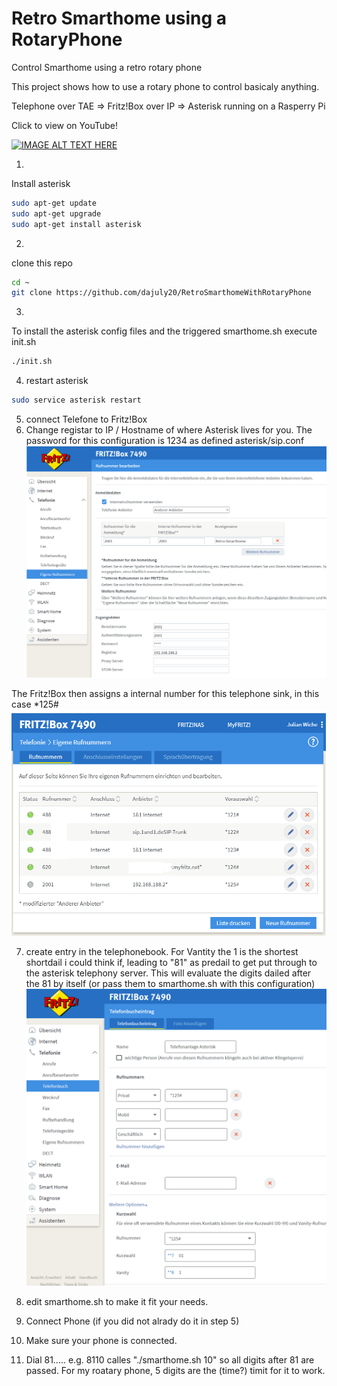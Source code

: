 # Retro Smarthome using a RotaryPhone
Control Smarthome using a retro rotary phone

This project shows how to use a rotary phone to control basicaly anything.

Telephone over TAE => Fritz!Box over IP => Asterisk running on a Rasperry Pi

Click to view on YouTube!

[![IMAGE ALT TEXT HERE](https://img.youtube.com/vi/aAor0zQKUaw/0.jpg)](https://www.youtube.com/watch?v=aAor0zQKUawaAor0zQKUaw)

1) 
Install asterisk 
```bash
sudo apt-get update
sudo apt-get upgrade
sudo apt-get install asterisk
```

2)
clone this repo
```bash
cd ~
git clone https://github.com/dajuly20/RetroSmarthomeWithRotaryPhone
``` 

3) 
To install the asterisk config files and the triggered smarthome.sh execute init.sh
```bash
./init.sh 
```

4) restart asterisk
```bash
sudo service asterisk restart
```

5) connect Telefone to Fritz!Box
6) Change registar to IP / Hostname of where Asterisk lives for you. The password for this configuration is 1234 as defined asterisk/sip.conf 
[![IMAGE ALT TEXT HERE](asterisk.png)](http://fritz.box/)
 
The Fritz!Box then assigns a internal number for this telephone sink, in this case *125# 
[![IMAGE ALT TEXT HERE](rufnummern.png )](http://fritz.box/)
 

7) create entry in the telephonebook. For Vantity the 1 is the shortest shortdail i could think if, leading to "81" as predail to get put through to the asterisk telephony server. This will evaluate the digits dailed after the 81 by itself (or pass them to smarthome.sh with this configuration)
[![IMAGE ALT TEXT HERE](telefonbuch.PNG)](http://fritz.box/)

8) edit smarthome.sh to make it fit your needs. 
9) Connect Phone (if you did not alrady do it in step 5)
10) Make sure your phone is connected.  
11) Dial 81.....  e.g. 8110 calles "./smarthome.sh 10" so all digits after 81 are passed. For my roatary phone, 5 digits are the (time?) timit for it to work.

